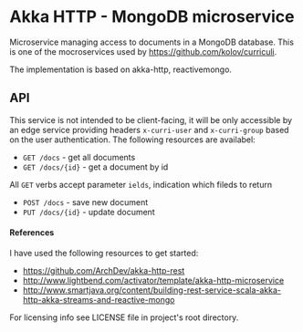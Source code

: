 # Akka HTTP - MongoDB microservice 

Microservice managing access to documents in a MongoDB database. This is one of the mocroservices used by
https://github.com/kolov/curriculi.

The implementation is based on akka-http, reactivemongo.
 
## API

This service is not intended to be client-facing, it will be only accessible by an edge service 
providing headers `x-curri-user` and `x-curri-group` based on the user authentication. The following resources are 
availabel:

* `GET /docs` - get all documents
* `GET /docs/{id}` - get a document by id 

All `GET` verbs accept parameter `ields`, indication which fileds to return

* `POST /docs` - save new document
* `PUT /docs/{id}` - update document

#### References

I have used the following resources to get started:

* https://github.com/ArchDev/akka-http-rest
* http://www.lightbend.com/activator/template/akka-http-microservice
* http://www.smartjava.org/content/building-rest-service-scala-akka-http-akka-streams-and-reactive-mongo

For licensing info see LICENSE file in project's root directory.
